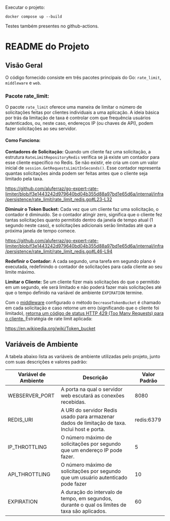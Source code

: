 Executar o projeto:
``` 
docker compose up --build
```
Testes também presentes no github-actions.

# README do Projeto

## Visão Geral

O código fornecido consiste em três pacotes principais do Go: `rate_limit`, `middleware` e `web`.

### Pacote rate_limit:

O pacote `rate_limit` oferece uma maneira de limitar o número de solicitações feitas por clientes individuais a uma aplicação. A ideia básica por trás da limitação de taxa é controlar com que frequência usuários autenticados, ou, neste caso, endereços IP (ou chaves de API), podem fazer solicitações ao seu servidor.

#### Como Funciona:

**Contadores de Solicitação:** Quando um cliente faz uma solicitação, a estrutura `RateLimitRepositoryRedis` verifica se já existe um contador para esse cliente específico no Redis. Se não existir, ele cria um com um valor inicial de `session.GetRequestsLimitInSeconds()`. Esse contador representa quantas solicitações ainda podem ser feitas antes que o cliente seja limitado pela taxa.

https://github.com/aluferraz/go-expert-rate-limiter/blob/f3e1443242d979640bd04b355d88a97bd1e65d6a/internal/infra/persistence/rate_limit/rate_limit_redis.go#L23-L32


**Diminuir o Token Bucket:** Cada vez que um cliente faz uma solicitação, o contador é diminuído. Se o contador atingir zero, significa que o cliente fez tantas solicitações quanto permitido dentro da janela de tempo atual (1 segundo neste caso), e solicitações adicionais serão limitadas até que a próxima janela de tempo comece.

https://github.com/aluferraz/go-expert-rate-limiter/blob/f3e1443242d979640bd04b355d88a97bd1e65d6a/internal/infra/persistence/rate_limit/rate_limit_redis.go#L46-L94

**Redefinir o Contador:** A cada segundo, uma tarefa em segundo plano é executada, redefinindo o contador de solicitações para cada cliente ao seu limite máximo.

**Limitar o Cliente:** Se um cliente fizer mais solicitações do que o permitido em um segundo, ele será limitado e não poderá fazer mais solicitações até que o tempo definido na variável de ambiente `EXPIRATION` termine. 


Com o [middleware](https://github.com/aluferraz/go-expert-rate-limiter/blob/master/internal/infra/web/middleware/rate_limiter.go) configurado o método `DecreaseTokenBucket` é chamado em cada solicitação e caso retorne um erro (significando que o cliente foi limitado), [retorna um código de status HTTP 429 (Too Many Requests) para o cliente.
](https://github.com/aluferraz/go-expert-rate-limiter/blob/f3e1443242d979640bd04b355d88a97bd1e65d6a/internal/infra/web/middleware/rate_limiter.go#L43)
Estratégia de rate limit aplicada:

https://en.wikipedia.org/wiki/Token_bucket

## Variáveis de Ambiente

A tabela abaixo lista as variáveis de ambiente utilizadas pelo projeto, junto com suas descrições e valores padrão:

| Variável de Ambiente | Descrição | Valor Padrão |
| -------------------- | --------- | ------------ |
| WEBSERVER_PORT | A porta na qual o servidor web escutará as conexões recebidas. | 8080 |
| REDIS_URI | A URI do servidor Redis usado para armazenar dados de limitação de taxa. Inclui host e porta. | redis:6379 |
| IP_THROTTLING | O número máximo de solicitações por segundo que um endereço IP pode fazer. | 5 |
| API_THROTTLING | O número máximo de solicitações por segundo que um usuário autenticado pode fazer | 10 |
| EXPIRATION | A duração do intervalo de tempo, em segundos, durante o qual os limites de taxa são aplicados. | 60 |

